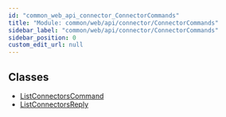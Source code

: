 ```yaml
---
id: "common_web_api_connector_ConnectorCommands"
title: "Module: common/web/api/connector/ConnectorCommands"
sidebar_label: "common/web/api/connector/ConnectorCommands"
sidebar_position: 0
custom_edit_url: null
---
```


## Classes

- [ListConnectorsCommand](../classes/common_web_api_connector_ConnectorCommands.ListConnectorsCommand.md)
- [ListConnectorsReply](../classes/common_web_api_connector_ConnectorCommands.ListConnectorsReply.md)

